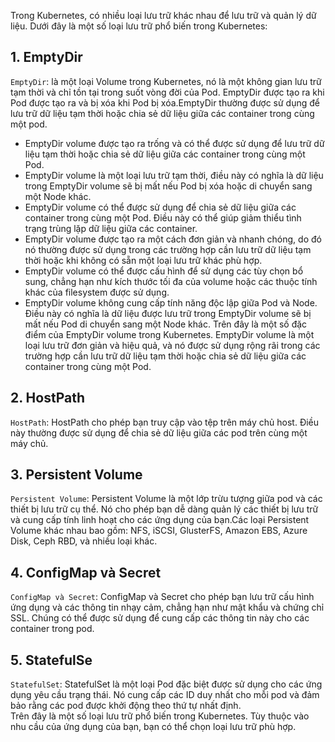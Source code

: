 Trong Kubernetes, có nhiều loại lưu trữ khác nhau để lưu trữ và quản lý dữ liệu. Dưới đây là một số loại lưu trữ phổ biến trong Kubernetes:  
## 1. EmptyDir
`EmptyDir`: là một loại Volume trong Kubernetes, nó là một không gian lưu trữ tạm thời và chỉ tồn tại trong suốt vòng đời của Pod. EmptyDir được tạo ra khi Pod được tạo ra và bị xóa khi Pod bị xóa.EmptyDir thường được sử dụng để lưu trữ dữ liệu tạm thời hoặc chia sẻ dữ liệu giữa các container trong cùng một pod.  
- EmptyDir volume được tạo ra trống và có thể được sử dụng để lưu trữ dữ liệu tạm thời hoặc chia sẻ dữ liệu giữa các container trong cùng một Pod.  
- EmptyDir volume là một loại lưu trữ tạm thời, điều này có nghĩa là dữ liệu trong EmptyDir volume sẽ bị mất nếu Pod bị xóa hoặc di chuyển sang một Node khác.  
- EmptyDir volume có thể được sử dụng để chia sẻ dữ liệu giữa các container trong cùng một Pod. Điều này có thể giúp giảm thiểu tình trạng trùng lặp dữ liệu giữa các container.  
- EmptyDir volume được tạo ra một cách đơn giản và nhanh chóng, do đó nó thường được sử dụng trong các trường hợp cần lưu trữ dữ liệu tạm thời hoặc khi không có sẵn một loại lưu trữ khác phù hợp.  
- EmptyDir volume có thể được cấu hình để sử dụng các tùy chọn bổ sung, chẳng hạn như kích thước tối đa của volume hoặc các thuộc tính khác của filesystem được sử dụng. 
- EmptyDir volume không cung cấp tính năng độc lập giữa Pod và Node. Điều này có nghĩa là dữ liệu được lưu trữ trong EmptyDir volume sẽ bị mất nếu Pod di chuyển sang một Node khác.
Trên đây là một số đặc điểm của EmptyDir volume trong Kubernetes. EmptyDir volume là một loại lưu trữ đơn giản và hiệu quả, và nó được sử dụng rộng rãi trong các trường hợp cần lưu trữ dữ liệu tạm thời hoặc chia sẻ dữ liệu giữa các container trong cùng một Pod.  

## 2. HostPath
`HostPath`: HostPath cho phép bạn truy cập vào tệp trên máy chủ host. Điều này thường được sử dụng để chia sẻ dữ liệu giữa các pod trên cùng một máy chủ.    
## 3. Persistent Volume
`Persistent Volume`: Persistent Volume là một lớp trừu tượng giữa pod và các thiết bị lưu trữ cụ thể. Nó cho phép bạn dễ dàng quản lý các thiết bị lưu trữ và cung cấp tính linh hoạt cho các ứng dụng của bạn.Các loại Persistent Volume khác nhau bao gồm: NFS, iSCSI, GlusterFS, Amazon EBS, Azure Disk, Ceph RBD, và nhiều loại khác.  
## 4. ConfigMap và Secret
`ConfigMap và Secret`: ConfigMap và Secret cho phép bạn lưu trữ cấu hình ứng dụng và các thông tin nhạy cảm, chẳng hạn như mật khẩu và chứng chỉ SSL. Chúng có thể được sử dụng để cung cấp các thông tin này cho các container trong pod.  
## 5. StatefulSe
`StatefulSet`: StatefulSet là một loại Pod đặc biệt được sử dụng cho các ứng dụng yêu cầu trạng thái. Nó cung cấp các ID duy nhất cho mỗi pod và đảm bảo rằng các pod được khởi động theo thứ tự nhất định.  
Trên đây là một số loại lưu trữ phổ biến trong Kubernetes. Tùy thuộc vào nhu cầu của ứng dụng của bạn, bạn có thể chọn loại lưu trữ phù hợp.


